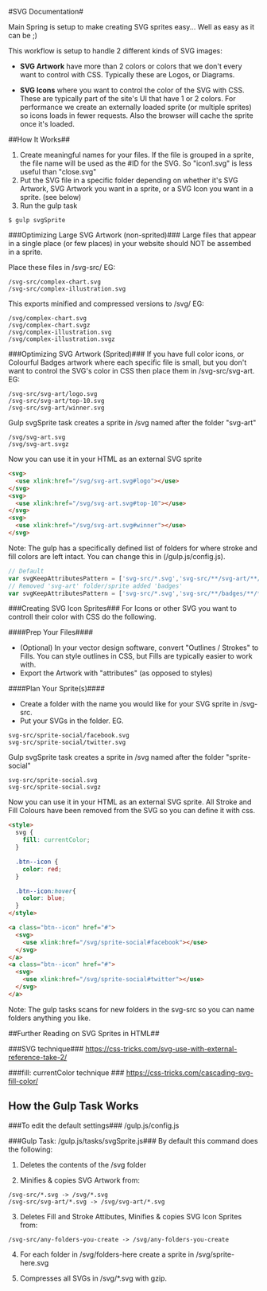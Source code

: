 #SVG Documentation#

Main Spring is setup to make creating SVG sprites easy... Well as easy as it can be ;)

This workflow is setup to handle 2 different kinds of SVG images:

* **SVG Artwork** have more than 2 colors or colors that we don't every want to control with CSS. Typically these are Logos, or Diagrams.

* **SVG Icons** where you want to control the color of the SVG with CSS. These are typically part of the site's UI that have 1 or 2 colors. For performance we create an externally loaded sprite (or multiple sprites) so icons loads in fewer requests. Also the browser will cache the sprite once it's loaded.

##How It Works##

1. Create meaningful names for your files. If the file is grouped in a sprite, the file name will be used as the #ID for the SVG. So "icon1.svg" is less useful than "close.svg"
2. Put the SVG file in a specific folder depending on whether it's SVG Artwork, SVG Artwork you want in a sprite, or a SVG Icon you want in a sprite. (see below)
3. Run the gulp task
```
$ gulp svgSprite
```

###Optimizing Large SVG Artwork (non-sprited)###
Large files that appear in a single place (or few places) in your website should NOT be assembed in a sprite.

Place these files in /svg-src/ EG:
```
/svg-src/complex-chart.svg
/svg-src/complex-illustration.svg
```
This exports minified and compressed versions to /svg/ EG:
```
/svg/complex-chart.svg
/svg/complex-chart.svgz
/svg/complex-illustration.svg
/svg/complex-illustration.svgz
```

###Optimizing SVG Artwork (Sprited)###
If you have full color icons, or Colourful Badges artwork where each specific file is small, but you don't want to control the SVG's color in CSS then place them in /svg-src/svg-art. EG:
```
/svg-src/svg-art/logo.svg
/svg-src/svg-art/top-10.svg
/svg-src/svg-art/winner.svg
```
Gulp svgSprite task creates a sprite in /svg named after the folder "svg-art"
```
/svg/svg-art.svg
/svg/svg-art.svgz
```
Now you can use it in your HTML as an external SVG sprite
```html
<svg>
  <use xlink:href="/svg/svg-art.svg#logo"></use>
</svg>
<svg>
  <use xlink:href="/svg/svg-art.svg#top-10"></use>
</svg>
<svg>
  <use xlink:href="/svg/svg-art.svg#winner"></use>
</svg>
```
Note: The gulp has a specifically defined list of folders for where stroke and fill colors are left intact. You can change this in (/gulp.js/config.js).

```js
// Default
var svgKeepAttributesPattern = ['svg-src/*.svg','svg-src/**/svg-art/**/*.svg'];
// Removed 'svg-art' folder/sprite added 'badges'
var svgKeepAttributesPattern = ['svg-src/*.svg','svg-src/**/badges/**/*.svg'];

```

###Creating SVG Icon Sprites###
For Icons or other SVG you want to controll their color with CSS do the following.

####Prep Your Files####
* (Optional) In your vector design software, convert "Outlines / Strokes" to Fills. You can style outlines in CSS, but Fills are typically easier to work with.
* Export the Artwork with "attributes" (as opposed to styles)

####Plan Your Sprite(s)####
* Create a folder with the name you would like for your SVG sprite in /svg-src.
* Put your SVGs in the folder. EG.
```
svg-src/sprite-social/facebook.svg
svg-src/sprite-social/twitter.svg
```
Gulp svgSprite task creates a sprite in /svg named after the folder "sprite-social"
```
svg-src/sprite-social.svg
svg-src/sprite-social.svgz
```
Now you can use it in your HTML as an external SVG sprite. All Stroke and Fill Colours have been removed from the SVG so you can define it with css.

```html
<style>
  svg {
    fill: currentColor;
  }

  .btn--icon {
    color: red;
  }

  .btn--icon:hover{
    color: blue;
  }
</style>

<a class="btn--icon" href="#">
  <svg>
    <use xlink:href="/svg/sprite-social#facebook"></use>
  </svg>
</a>
<a class="btn--icon" href="#">
  <svg>
    <use xlink:href="/svg/sprite-social#twitter"></use>
  </svg>
</a>
```

Note: The gulp tasks scans for new folders in the svg-src so you can name folders anything you like.

##Further Reading on SVG Sprites in HTML##

###SVG <use> technique###
https://css-tricks.com/svg-use-with-external-reference-take-2/

###fill: currentColor technique ###
https://css-tricks.com/cascading-svg-fill-color/


## How the Gulp Task Works ##

###To edit the default settings###
/gulp.js/config.js

###Gulp Task: /gulp.js/tasks/svgSprite.js###
By default this command does the following:

1) Deletes the contents of the /svg folder

2) Minifies & copies SVG Artwork from:
```
/svg-src/*.svg -> /svg/*.svg
/svg-src/svg-art/*.svg -> /svg/svg-art/*.svg
```
3) Deletes Fill and Stroke Attibutes, Minifies & copies SVG Icon Sprites from:
```
/svg-src/any-folders-you-create -> /svg/any-folders-you-create
```
4) For each folder in /svg/folders-here create a sprite in /svg/sprite-here.svg

5) Compresses all SVGs in /svg/*.svg with gzip.
